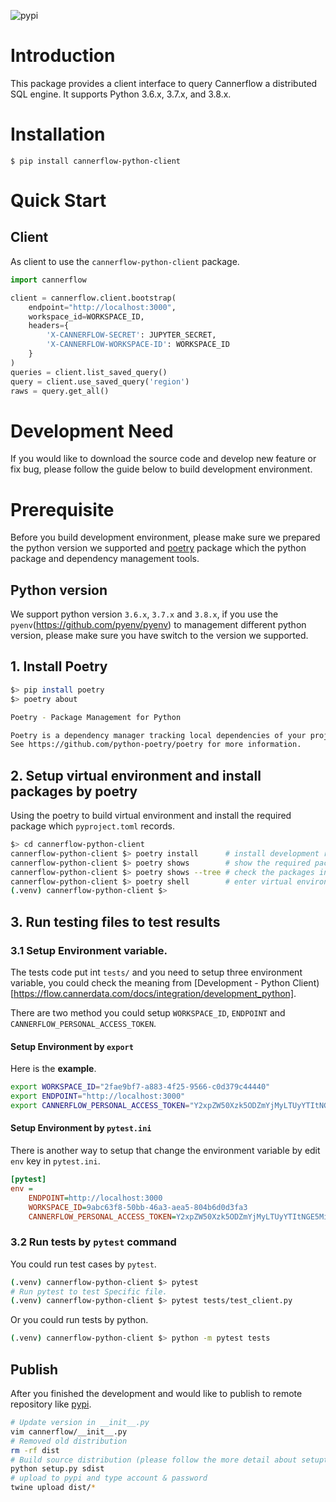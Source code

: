 ![pypi](https://img.shields.io/pypi/v/cannerflow-python-client.svg)

# Introduction

This package provides a client interface to query Cannerflow
a distributed SQL engine. It supports Python 3.6.x, 3.7.x, and 3.8.x.

# Installation

```
$ pip install cannerflow-python-client
```

# Quick Start

## Client

As client to use the `cannerflow-python-client` package.

```python
import cannerflow

client = cannerflow.client.bootstrap(
    endpoint="http://localhost:3000",
    workspace_id=WORKSPACE_ID,
    headers={
        'X-CANNERFLOW-SECRET': JUPYTER_SECRET,
        'X-CANNERFLOW-WORKSPACE-ID': WORKSPACE_ID
    }
)
queries = client.list_saved_query()
query = client.use_saved_query('region')
raws = query.get_all()
```

# Development Need

If you would like to download the source code and develop new feature or fix bug, please follow the guide below to build development environment.

# Prerequisite

Before you build development environment, please make sure we prepared the python version we supported and [poetry](https://python-poetry.org/) package which the python package and dependency management tools.

## Python version

We support python version `3.6.x`, `3.7.x` and `3.8.x`, if you use the `pyenv`(https://github.com/pyenv/pyenv) to management different python version, please make sure you have switch to the version we supported.

## 1. Install Poetry

```sh
$> pip install poetry
$> poetry about

Poetry - Package Management for Python

Poetry is a dependency manager tracking local dependencies of your projects and libraries.
See https://github.com/python-poetry/poetry for more information.
```

## 2. Setup virtual environment and install packages by poetry

Using the poetry to build virtual environment and install the required package which `pyproject.toml` records.

```sh
$> cd cannerflow-python-client
cannerflow-python-client $> poetry install      # install development required packages, will update poetry.lock and create .venv directory
cannerflow-python-client $> poetry shows        # show the required packages installed
cannerflow-python-client $> poetry shows --tree # check the packages installed with dependencies
cannerflow-python-client $> poetry shell        # enter virtual environments
(.venv) cannerflow-python-client $>
```

## 3. Run testing files to test results

### 3.1 Setup Environment variable.

The tests code put int `tests/` and you need to setup three environment variable, you could check the meaning from [Development - Python Client)[https://flow.cannerdata.com/docs/integration/development_python].

There are two method you could setup `WORKSPACE_ID`, `ENDPOINT` and `CANNERFLOW_PERSONAL_ACCESS_TOKEN`.

#### Setup Environment by `export`

Here is the **example**.

```sh
export WORKSPACE_ID="2fae9bf7-a883-4f25-9566-c0d379c44440"
export ENDPOINT="http://localhost:3000"
export CANNERFLOW_PERSONAL_ACCESS_TOKEN="Y2xpZW50Xzk5ODZmYjMyLTUyYTItNGE5Mi05ZDkxLTFlMzdjNzhiMGE0NjplNmQ2OWQ0ZDJmODc3ZWQwOGI2ZTQyNTk0ZmYxZDM0Mg="
```

#### Setup Environment by `pytest.ini`

There is another way to setup that change the environment variable by edit `env` key in `pytest.ini`.

```ini
[pytest]
env =
    ENDPOINT=http://localhost:3000
    WORKSPACE_ID=9abc63f8-50bb-46a3-aea5-804b6d0d3fa3
    CANNERFLOW_PERSONAL_ACCESS_TOKEN=Y2xpZW50Xzk5ODZmYjMyLTUyYTItNGE5Mi05ZDkxLTFlMzdjNzhiMGE0NjplNmQ2OWQ0ZDJmODc3ZWQwOGI2ZTQyNTk0ZmYxZDM0Mg=
```

### 3.2 Run tests by `pytest` command

You could run test cases by `pytest`.

```sh
(.venv) cannerflow-python-client $> pytest
# Run pytest to test Specific file.
(.venv) cannerflow-python-client $> pytest tests/test_client.py
```

Or you could run tests by python.

```sh
(.venv) cannerflow-python-client $> python -m pytest tests
```

## Publish

After you finished the development and would like to publish to remote repository like [pypi](https://pypi.org/project/cannerflow-python-client/).

```sh
# Update version in __init__.py
vim cannerflow/__init__.py
# Removed old distribution
rm -rf dist
# Build source distribution (please follow the more detail about setuptools document)
python setup.py sdist
# upload to pypi and type account & password
twine upload dist/*
```
